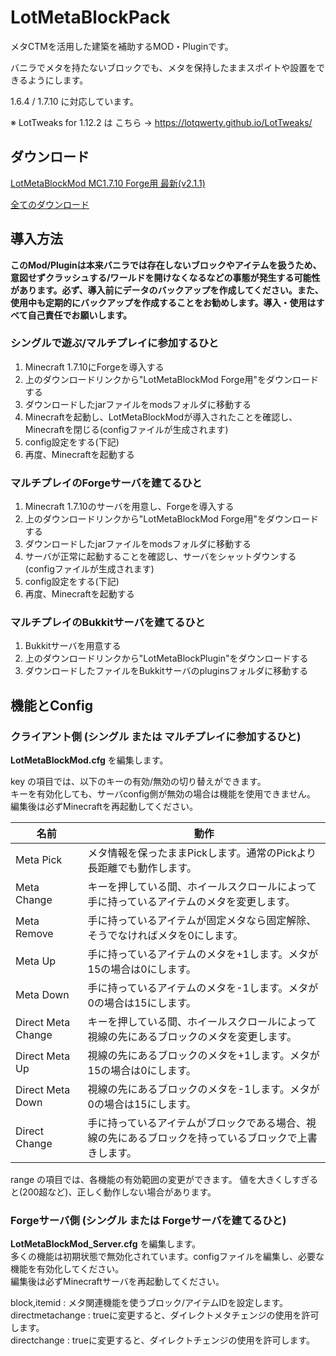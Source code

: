 # LotMetaBlockPack

メタCTMを活用した建築を補助するMOD・Pluginです。

バニラでメタを持たないブロックでも、メタを保持したままスポイトや設置をできるようにします。

1.6.4 / 1.7.10 に対応しています。

※ LotTweaks for 1.12.2 は こちら → https://lotqwerty.github.io/LotTweaks/


## ダウンロード

[LotMetaBlockMod MC1.7.10 Forge用 最新(v2.1.1)](https://drive.google.com/open?id=1fu36nYGB9F8M8B1yWHMI_nNhtUCzEI3M)

[全てのダウンロード](https://drive.google.com/drive/folders/1PPxjFPtVM3lspYbFkwAWdvSsfhQgEDie?usp=sharing)

## 導入方法

**このMod/Pluginは本来バニラでは存在しないブロックやアイテムを扱うため、 意図せずクラッシュする/ワールドを開けなくなるなどの事態が発生する可能性があります。必ず、導入前にデータのバックアップを作成してください。また、使用中も定期的にバックアップを作成することをお勧めします。導入・使用はすべて自己責任でお願いします。**

### シングルで遊ぶ/マルチプレイに参加するひと

1. Minecraft 1.7.10にForgeを導入する
2. 上のダウンロードリンクから"LotMetaBlockMod Forge用"をダウンロードする
3. ダウンロードしたjarファイルをmodsフォルダに移動する
4. Minecraftを起動し、LotMetaBlockModが導入されたことを確認し、Minecraftを閉じる(configファイルが生成されます)
5. config設定をする(下記)
6. 再度、Minecraftを起動する

### マルチプレイのForgeサーバを建てるひと

1. Minecraft 1.7.10のサーバを用意し、Forgeを導入する
2. 上のダウンロードリンクから"LotMetaBlockMod Forge用"をダウンロードする
3. ダウンロードしたjarファイルをmodsフォルダに移動する
4. サーバが正常に起動することを確認し、サーバをシャットダウンする(configファイルが生成されます)
5. config設定をする(下記)
6. 再度、Minecraftを起動する

### マルチプレイのBukkitサーバを建てるひと

1. Bukkitサーバを用意する
2. 上のダウンロードリンクから"LotMetaBlockPlugin"をダウンロードする
3. ダウンロードしたファイルをBukkitサーバのpluginsフォルダに移動する


## 機能とConfig

### クライアント側 (シングル または マルチプレイに参加するひと)

**LotMetaBlockMod.cfg** を編集します。

key の項目では、以下のキーの有効/無効の切り替えができます。  
キーを有効化しても、サーバconfig側が無効の場合は機能を使用できません。  
編集後は必ずMinecraftを再起動してください。

|名前|動作|
|-|-|
|Meta Pick|メタ情報を保ったままPickします。通常のPickより長距離でも動作します。|
|Meta Change|キーを押している間、ホイールスクロールによって手に持っているアイテムのメタを変更します。|
|Meta Remove|手に持っているアイテムが固定メタなら固定解除、そうでなければメタを0にします。|
|Meta Up|手に持っているアイテムのメタを+1します。メタが15の場合は0にします。|
|Meta Down|手に持っているアイテムのメタを-1します。メタが0の場合は15にします。|
|Direct Meta Change|キーを押している間、ホイールスクロールによって視線の先にあるブロックのメタを変更します。|
|Direct Meta Up|視線の先にあるブロックのメタを+1します。メタが15の場合は0にします。|
|Direct Meta Down|視線の先にあるブロックのメタを-1します。メタが0の場合は15にします。|
|Direct Change|手に持っているアイテムがブロックである場合、視線の先にあるブロックを持っているブロックで上書きします。|

range の項目では、各機能の有効範囲の変更ができます。
値を大きくしすぎると(200超など)、正しく動作しない場合があります。

### Forgeサーバ側 (シングル または Forgeサーバを建てるひと)

**LotMetaBlockMod_Server.cfg** を編集します。  
多くの機能は初期状態で無効化されています。configファイルを編集し、必要な機能を有効化してください。  
編集後は必ずMinecraftサーバを再起動してください。

block,itemid : メタ関連機能を使うブロック/アイテムIDを設定します。  
directmetachange : trueに変更すると、ダイレクトメタチェンジの使用を許可します。  
directchange : trueに変更すると、ダイレクトチェンジの使用を許可します。
